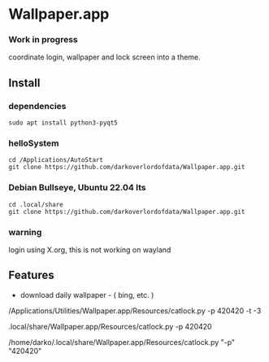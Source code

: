 # Wallpaper.app

### Work in progress ### 
coordinate login, wallpaper and lock screen into a theme.
## Install

### dependencies
```
sudo apt install python3-pyqt5
```

### helloSystem
```
cd /Applications/AutoStart
git clone https://github.com/darkoverlordofdata/Wallpaper.app.git
```
### Debian Bullseye, Ubuntu 22.04 lts
```
cd .local/share
git clone https://github.com/darkoverlordofdata/Wallpaper.app.git
```
### warning

login using X.org, this is not working on wayland



## Features

* download daily wallpaper - ( bing, etc. )


/Applications/Utilities/Wallpaper.app/Resources/catlock.py -p 420420 -t -3

.local/share/Wallpaper.app/Resources/catlock.py -p 420420


/home/darko/.local/share/Wallpaper.app/Resources/catlock.py "-p" "420420"

